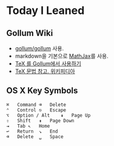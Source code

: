 # Today I Leaned

## Gollum Wiki
- [gollum/gollum](https://github.com/gollum/gollum) 사용.
- markdown을 기본으로 [MathJax](https://www.mathjax.org/)를 사용.
- [TeX 를 Gollum에서 사용하기](https://github.com/gollum/gollum-lib#mathematical-equations)
- [TeX 문법 참고. 위키피디아](http://ko.wikipedia.org/wiki/위키백과:TeX_문법)


## OS X Key Symbols

```
⌘   Command ⌫   Delete
⌃   Control ⎋   Escape
⌥   Option / Alt    ⇞   Page Up
⇧   Shift   ⇟   Page Down
⇥   Tab ↖   Home
↩   Return  ↘   End
⌫   Delete  ␣   Space
```